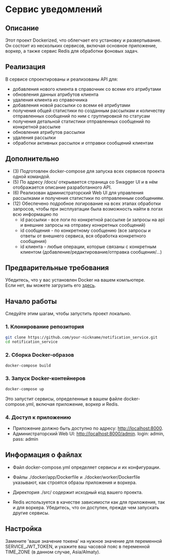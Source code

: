 # Сервис уведомлений

## Описание

Этот проект Dockerized, что облегчает его установку и развертывание.<br>
Он состоит из нескольких сервисов, включая основное приложение, воркер, а также сервис Redis для обработки фоновых задач.

## Реализация

В сервисе спроектированы и реализованы API для:
- добавления нового клиента в справочник со всеми его атрибутами
- обновления данных атрибутов клиента
- удаления клиента из справочника
- добавления новой рассылки со всеми её атрибутами
- получения общей статистики по созданным рассылкам и количеству отправленных сообщений по ним с группировкой по статусам
- получения детальной статистики отправленных сообщений по конкретной рассылке
- обновления атрибутов рассылки
- удаления рассылки
- обработки активных рассылок и отправки сообщений клиентам

## Дополнительно

- (3) Подготовлен docker-compose для запуска всех сервисов проекта одной командой.
- (5) По адресу /docs/ открывается страница со Swagger UI и в нём отображается описание разработанного API.
- (6) Реализован администраторский Web UI для управления рассылками и получения статистики по отправленным сообщениям.
- (12) Обеспечено подробное логирование на всех этапах обработки запросов, чтобы при эксплуатации была возможность найти в логах всю информацию по
  - id рассылки - все логи по конкретной рассылке (и запросы на api и внешние запросы на отправку конкретных сообщений)
  - id сообщения - по конкретному сообщению (все запросы и ответы от внешнего сервиса, вся обработка конкретного сообщения)
  - id клиента - любые операции, которые связаны с конкретным клиентом (добавление/редактирование/отправка сообщения/…)

## Предварительные требования

Убедитесь, что у вас установлен Docker на вашем компьютере.<br>
Если нет, вы можете загрузить его [здесь](https://www.docker.com/get-started).

## Начало работы

Следуйте этим шагам, чтобы запустить проект локально.

### 1. Клонирование репозитория

```bash
git clone https://github.com/your-nickname/notification_service.git
cd notification_service
```

### 2. Сборка Docker-образов

```bash
docker-compose build
```

### 3. Запуск Docker-контейнеров

```bash
docker-compose up
```

Это запустит сервисы, определенные в вашем файле docker-compose.yml, включая приложение, воркер и Redis.

### 4. Доступ к приложению

- Приложение должно быть доступно по адресу: [http://localhost:8000](http://localhost:8000).
- Администраторский Web UI: [http://localhost:8000/admin](http://localhost:8000/admin). login: admin, pass: admin

## Информация о файлах

- Файл docker-compose.yml определяет сервисы и их конфигурации.

- Файлы ./docker/app/Dockerfile и ./docker/worker/Dockerfile указывают, как строятся образы приложения и воркера.

- Директория ./src/ содержит исходный код вашего проекта.

- Redis используется в качестве зависимости как для приложения, так и для воркера. Убедитесь, что он доступен, прежде чем запускать другие сервисы.

## Настройка

Замените 'ваше значение токена' на нужное значение для переменной SERVICE_JWT_TOKEN, и укажите ваш часовой пояс в переменной TIME_ZONE (в данном случае, Asia/Almaty).
